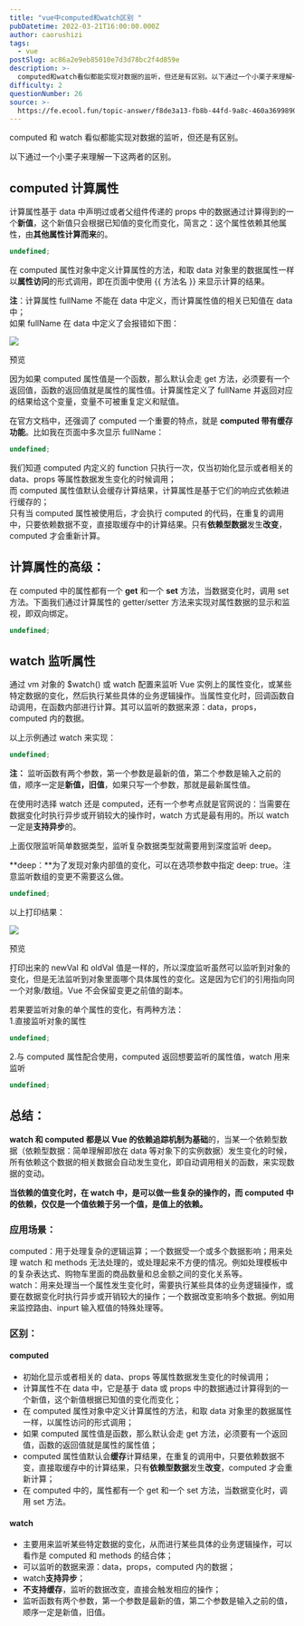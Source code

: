 ```yaml
---
title: "​vue中computed和watch区别 "
pubDatetime: 2022-03-21T16:00:00.000Z
author: caorushizi
tags:
  - vue
postSlug: ac86a2e9eb85010e7d3d78bc2f4d859e
description: >-
  computed和watch看似都能实现对数据的监听，但还是有区别。以下通过一个小栗子来理解一下这两者的区别。**computed计算属性**-----------------计算属性基于data中声
difficulty: 2
questionNumber: 26
source: >-
  https://fe.ecool.fun/topic-answer/f8de3a13-fb8b-44fd-9a8c-460a36998902?orderBy=updateTime&order=desc&tagId=14
---
```


computed 和 watch 看似都能实现对数据的监听，但还是有区别。

以下通过一个小栗子来理解一下这两者的区别。

## **computed 计算属性**

计算属性基于 data 中声明过或者父组件传递的 props 中的数据通过计算得到的一个**新值**，这个新值只会根据已知值的变化而变化，简言之：这个属性依赖其他属性，由**其他属性计算而来**的。

```typescript
undefined;
```

在 computed 属性对象中定义计算属性的方法，和取 data 对象里的数据属性一样以**属性访问**的形式调用，即在页面中使用 {{ 方法名 }} 来显示计算的结果。

**注**：计算属性 fullName 不能在 data 中定义，而计算属性值的相关已知值在 data 中；  
如果 fullName 在 data 中定义了会报错如下图：

![](https://pic.rmb.bdstatic.com/bjh/7a1f0b1247628cd4bec892d1877f3c00.png)

预览

因为如果 computed 属性值是一个函数，那么默认会走 get 方法，必须要有一个返回值，函数的返回值就是属性的属性值。计算属性定义了 fullName 并返回对应的结果给这个变量，变量不可被重复定义和赋值。

在官方文档中，还强调了 computed 一个重要的特点，就是 **computed 带有缓存功能**。比如我在页面中多次显示 fullName：

```typescript
undefined;
```

我们知道 computed 内定义的 function 只执行一次，仅当初始化显示或者相关的 data、props 等属性数据发生变化的时候调用；  
而 computed 属性值默认会缓存计算结果，计算属性是基于它们的响应式依赖进行缓存的；  
只有当 computed 属性被使用后，才会执行 computed 的代码，在重复的调用中，只要依赖数据不变，直接取缓存中的计算结果。只有**依赖型数据**发生**改变**，computed 才会重新计算。

## **计算属性的高级**：

在 computed 中的属性都有一个 **get** 和一个 **set** 方法，当数据变化时，调用 set 方法。下面我们通过计算属性的 getter/setter 方法来实现对属性数据的显示和监视，即双向绑定。

```typescript
undefined;
```

## **watch 监听属性**

通过 vm 对象的 $watch() 或 watch 配置来监听 Vue 实例上的属性变化，或某些特定数据的变化，然后执行某些具体的业务逻辑操作。当属性变化时，回调函数自动调用，在函数内部进行计算。其可以监听的数据来源：data，props，computed 内的数据。

以上示例通过 watch 来实现：

```typescript
undefined;
```

**注：** 监听函数有两个参数，第一个参数是最新的值，第二个参数是输入之前的值，顺序一定是**新值，旧值**，如果只写一个参数，那就是最新属性值。

在使用时选择 watch 还是 computed，还有一个参考点就是官网说的：当需要在数据变化时执行异步或开销较大的操作时，watch 方式是最有用的。所以 watch 一定是**支持异步**的。

上面仅限监听简单数据类型，监听复杂数据类型就需要用到深度监听 deep。

\*\*deep：\*\*为了发现对象内部值的变化，可以在选项参数中指定 deep: true。注意监听数组的变更不需要这么做。

```typescript
undefined;
```

以上打印结果：

![](https://pic.rmb.bdstatic.com/bjh/b01fdc249fd46375090ee30969a4d86b.png)

预览

打印出来的 newVal 和 oldVal 值是一样的，所以深度监听虽然可以监听到对象的变化，但是无法监听到对象里面哪个具体属性的变化。这是因为它们的引用指向同一个对象/数组。Vue 不会保留变更之前值的副本。

若果要监听对象的单个属性的变化，有两种方法：  
1.直接监听对象的属性

```typescript
undefined;
```

2.与 computed 属性配合使用，computed 返回想要监听的属性值，watch 用来监听

```typescript
undefined;
```

## **总结：**

**watch 和 computed 都是以 Vue 的依赖追踪机制为基础**的，当某一个依赖型数据（依赖型数据：简单理解即放在 data 等对象下的实例数据）发生变化的时候，所有依赖这个数据的相关数据会自动发生变化，即自动调用相关的函数，来实现数据的变动。

**当依赖的值变化时，在 watch 中，是可以做一些复杂的操作的，而 computed 中的依赖，仅仅是一个值依赖于另一个值，是值上的依赖。**

### 应用场景：

computed：用于处理复杂的逻辑运算；一个数据受一个或多个数据影响；用来处理 watch 和 methods 无法处理的，或处理起来不方便的情况。例如处理模板中的复杂表达式、购物车里面的商品数量和总金额之间的变化关系等。  
watch：用来处理当一个属性发生变化时，需要执行某些具体的业务逻辑操作，或要在数据变化时执行异步或开销较大的操作；一个数据改变影响多个数据。例如用来监控路由、inpurt 输入框值的特殊处理等。

### 区别：

#### **computed**

- 初始化显示或者相关的 data、props 等属性数据发生变化的时候调用；
- 计算属性不在 data 中，它是基于 data 或 props 中的数据通过计算得到的一个新值，这个新值根据已知值的变化而变化；
- 在 computed 属性对象中定义计算属性的方法，和取 data 对象里的数据属性一样，以属性访问的形式调用；
- 如果 computed 属性值是函数，那么默认会走 get 方法，必须要有一个返回值，函数的返回值就是属性的属性值；
- computed 属性值默认会**缓存**计算结果，在重复的调用中，只要依赖数据不变，直接取缓存中的计算结果，只有**依赖型数据**发生**改变**，computed 才会重新计算；
- 在 computed 中的，属性都有一个 get 和一个 set 方法，当数据变化时，调用 set 方法。

#### **watch**

- 主要用来监听某些特定数据的变化，从而进行某些具体的业务逻辑操作，可以看作是 computed 和 methods 的结合体；
- 可以监听的数据来源：data，props，computed 内的数据；
- watch**支持异步**；
- **不支持缓存**，监听的数据改变，直接会触发相应的操作；
- 监听函数有两个参数，第一个参数是最新的值，第二个参数是输入之前的值，顺序一定是新值，旧值。
